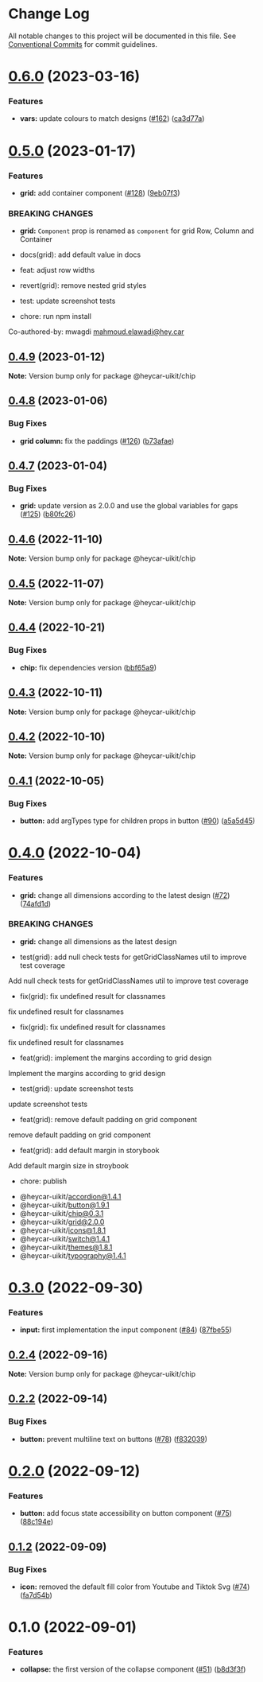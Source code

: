 # Change Log

All notable changes to this project will be documented in this file.
See [Conventional Commits](https://conventionalcommits.org) for commit guidelines.

# [0.6.0](https://github.com/hey-car/heycar-uikit/compare/@heycar-uikit/chip@0.5.0...@heycar-uikit/chip@0.6.0) (2023-03-16)


### Features

* **vars:** update colours to match designs ([#162](https://github.com/hey-car/heycar-uikit/issues/162)) ([ca3d77a](https://github.com/hey-car/heycar-uikit/commit/ca3d77af1b635bf30a2ce33125146da8029c0617))





# [0.5.0](https://github.com/hey-car/heycar-uikit/compare/@heycar-uikit/chip@0.4.9...@heycar-uikit/chip@0.5.0) (2023-01-17)


### Features

* **grid:** add container component ([#128](https://github.com/hey-car/heycar-uikit/issues/128)) ([9eb07f3](https://github.com/hey-car/heycar-uikit/commit/9eb07f398b991bb8b98cc7b7c073496febfdc78b))


### BREAKING CHANGES

* **grid:** `Component` prop is renamed as `component` for grid Row, Column and Container

* docs(grid): add default value in docs

* feat: adjust row widths

* revert(grid): remove nested grid styles

* test: update screenshot tests

* chore: run npm install

Co-authored-by: mwagdi <mahmoud.elawadi@hey.car>





## [0.4.9](https://github.com/hey-car/heycar-uikit/compare/@heycar-uikit/chip@0.4.8...@heycar-uikit/chip@0.4.9) (2023-01-12)

**Note:** Version bump only for package @heycar-uikit/chip





## [0.4.8](https://github.com/hey-car/heycar-uikit/compare/@heycar-uikit/chip@0.4.7...@heycar-uikit/chip@0.4.8) (2023-01-06)


### Bug Fixes

* **grid column:** fix the paddings ([#126](https://github.com/hey-car/heycar-uikit/issues/126)) ([b73afae](https://github.com/hey-car/heycar-uikit/commit/b73afaeeec8dc79c4de2d37c56fd11cb2d4fae5a))





## [0.4.7](https://github.com/hey-car/heycar-uikit/compare/@heycar-uikit/chip@0.4.6...@heycar-uikit/chip@0.4.7) (2023-01-04)


### Bug Fixes

* **grid:** update version as 2.0.0 and use the global variables for gaps ([#125](https://github.com/hey-car/heycar-uikit/issues/125)) ([b80fc26](https://github.com/hey-car/heycar-uikit/commit/b80fc26be86b14988cbd4cde636baf11d6de8acb))





## [0.4.6](https://github.com/hey-car/heycar-uikit/compare/@heycar-uikit/chip@0.4.5...@heycar-uikit/chip@0.4.6) (2022-11-10)

**Note:** Version bump only for package @heycar-uikit/chip





## [0.4.5](https://github.com/hey-car/heycar-uikit/compare/@heycar-uikit/chip@0.4.4...@heycar-uikit/chip@0.4.5) (2022-11-07)

**Note:** Version bump only for package @heycar-uikit/chip





## [0.4.4](https://github.com/hey-car/heycar-uikit/compare/@heycar-uikit/chip@0.4.3...@heycar-uikit/chip@0.4.4) (2022-10-21)


### Bug Fixes

* **chip:** fix dependencies version ([bbf65a9](https://github.com/hey-car/heycar-uikit/commit/bbf65a9847b284bd274049b982c1236828b35bb5))





## [0.4.3](https://github.com/hey-car/heycar-uikit/compare/@heycar-uikit/chip@0.4.2...@heycar-uikit/chip@0.4.3) (2022-10-11)

**Note:** Version bump only for package @heycar-uikit/chip





## [0.4.2](https://github.com/hey-car/heycar-uikit/compare/@heycar-uikit/chip@0.4.1...@heycar-uikit/chip@0.4.2) (2022-10-10)

**Note:** Version bump only for package @heycar-uikit/chip





## [0.4.1](https://github.com/hey-car/heycar-uikit/compare/@heycar-uikit/chip@0.4.0...@heycar-uikit/chip@0.4.1) (2022-10-05)


### Bug Fixes

* **button:** add argTypes type for children props in button ([#90](https://github.com/hey-car/heycar-uikit/issues/90)) ([a5a5d45](https://github.com/hey-car/heycar-uikit/commit/a5a5d45bb0816ef3ad7b1f22c71f3d783a4ccd9a))





# [0.4.0](https://github.com/hey-car/heycar-uikit/compare/@heycar-uikit/chip@0.3.0...@heycar-uikit/chip@0.4.0) (2022-10-04)


### Features

* **grid:** change all dimensions according to the latest design ([#72](https://github.com/hey-car/heycar-uikit/issues/72)) ([74afd1d](https://github.com/hey-car/heycar-uikit/commit/74afd1d6004cafc0a4de003253cbaebfc6b1e0a1))


### BREAKING CHANGES

* **grid:** change all dimensions as the latest design

* test(grid): add null check tests for getGridClassNames util to improve test coverage

Add null check tests for getGridClassNames util to improve test coverage

* fix(grid): fix undefined result for classnames

fix undefined result for classnames

* fix(grid): fix undefined result for classnames

fix undefined result for classnames

* feat(grid): implement the margins according to grid design

Implement the margins according to grid design

* test(grid): update screenshot tests

update screenshot tests

* feat(grid): remove default padding on grid component

remove default padding on grid component

* feat(grid): add default margin in storybook

Add default margin size in stroybook

* chore: publish

 - @heycar-uikit/accordion@1.4.1
 - @heycar-uikit/button@1.9.1
 - @heycar-uikit/chip@0.3.1
 - @heycar-uikit/grid@2.0.0
 - @heycar-uikit/icons@1.8.1
 - @heycar-uikit/switch@1.4.1
 - @heycar-uikit/themes@1.8.1
 - @heycar-uikit/typography@1.4.1





# [0.3.0](https://github.com/hey-car/heycar-uikit/compare/@heycar-uikit/chip@0.2.4...@heycar-uikit/chip@0.3.0) (2022-09-30)


### Features

* **input:**  first implementation the input component ([#84](https://github.com/hey-car/heycar-uikit/issues/84)) ([87fbe55](https://github.com/hey-car/heycar-uikit/commit/87fbe5549048e44006781092e9e5707b6e63534d))





## [0.2.4](https://github.com/hey-car/heycar-uikit/compare/@heycar-uikit/chip@0.2.2...@heycar-uikit/chip@0.2.4) (2022-09-16)

**Note:** Version bump only for package @heycar-uikit/chip





## [0.2.2](https://github.com/hey-car/heycar-uikit/compare/@heycar-uikit/chip@0.2.0...@heycar-uikit/chip@0.2.2) (2022-09-14)


### Bug Fixes

* **button:** prevent multiline text on buttons ([#78](https://github.com/hey-car/heycar-uikit/issues/78)) ([f832039](https://github.com/hey-car/heycar-uikit/commit/f83203934013ccbe9813744b08e93c670f9708a4))





# [0.2.0](https://github.com/hey-car/heycar-uikit/compare/@heycar-uikit/chip@0.1.2...@heycar-uikit/chip@0.2.0) (2022-09-12)


### Features

* **button:** add focus state accessibility on button component ([#75](https://github.com/hey-car/heycar-uikit/issues/75)) ([88c194e](https://github.com/hey-car/heycar-uikit/commit/88c194e1486b21dc2819a2c687c53086d5d1cd2d))





## [0.1.2](https://github.com/hey-car/heycar-uikit/compare/@heycar-uikit/chip@0.1.0...@heycar-uikit/chip@0.1.2) (2022-09-09)


### Bug Fixes

* **icon:** removed the default fill color from Youtube and Tiktok Svg ([#74](https://github.com/hey-car/heycar-uikit/issues/74)) ([fa7d54b](https://github.com/hey-car/heycar-uikit/commit/fa7d54bf0af5b5bb0463459ad25fce8079a21336))





# 0.1.0 (2022-09-01)


### Features

* **collapse:** the first version of the collapse component ([#51](https://github.com/hey-car/heycar-uikit/issues/51)) ([b8d3f3f](https://github.com/hey-car/heycar-uikit/commit/b8d3f3f88cdfde98bb0f6364973895a5e9969182))
